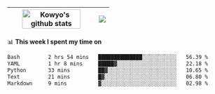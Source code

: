 | <a href="https://github.com/anuraghazra/github-readme-stats"><img width="85%" src="https://github-readme-stats.vercel.app/api?username=kowyo&show_icons=true&hide_border=true&theme=transparent" alt="Kowyo's github stats" /></a> | <a href="https://github.com/anuraghazra/github-readme-stats"><img align="center" src="https://github-readme-stats.vercel.app/api/top-langs/?username=kowyo&exclude_repo=Engineering-Competition-Robot,mobile-robot&hide=c,assembly,shaderlab,hlsl,mathematica,cmake&layout=compact&hide_border=true&theme=transparent" /></a> |
| ------------- | ------------- |

📊 **This week I spent my time on**
<!--START_SECTION:waka-->

```txt
Bash         2 hrs 54 mins   ██████████████░░░░░░░░░░░   56.39 %
YAML         1 hr 8 mins     █████▓░░░░░░░░░░░░░░░░░░░   22.18 %
Python       33 mins         ██▓░░░░░░░░░░░░░░░░░░░░░░   10.65 %
Text         21 mins         █▓░░░░░░░░░░░░░░░░░░░░░░░   06.80 %
Markdown     9 mins          ▓░░░░░░░░░░░░░░░░░░░░░░░░   02.98 %
```

<!--END_SECTION:waka-->
